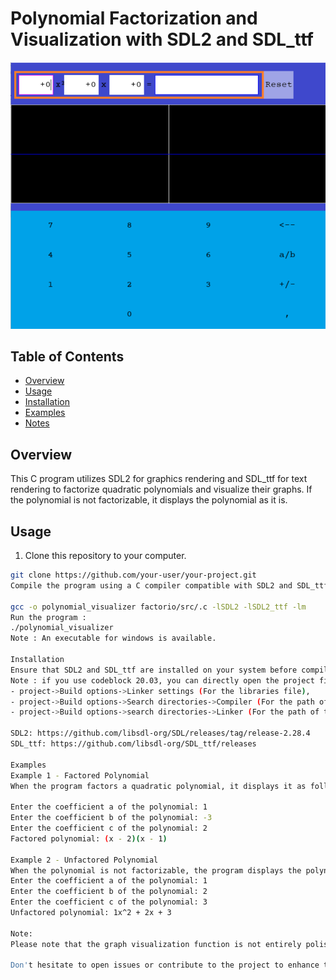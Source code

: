# Polynomial Factorization and Visualization with SDL2 and SDL_ttf

![Factorio Program](factorio/screenshots/s1.png)

## Table of Contents
- [Overview](#overview)
- [Usage](#usage)
- [Installation](#installation)
- [Examples](#examples)
- [Notes](#notes)

## Overview

This C program utilizes SDL2 for graphics rendering and SDL_ttf for text rendering to factorize quadratic polynomials and visualize their graphs. If the polynomial is not factorizable, it displays the polynomial as it is.

## Usage

1. Clone this repository to your computer.

```bash
git clone https://github.com/your-user/your-project.git
Compile the program using a C compiler compatible with SDL2 and SDL_ttf. Make sure to install SDL2 and SDL_ttf on your system beforehand.

gcc -o polynomial_visualizer factorio/src/.c -lSDL2 -lSDL2_ttf -lm
Run the program :
./polynomial_visualizer
Note : An executable for windows is available. 

Installation
Ensure that SDL2 and SDL_ttf are installed on your system before compiling the program. You can follow the appropriate installation instructions for your operating system on the official SDL2 and SDL_ttf websites:
Note : if you use codeblock 20.03, you can directly open the project file but make sure to replace the apropriate path in :
- project->Build options->Linker settings (For the libraries file),
- project->Build options->Search directories->Compiler (For the path of the headers files)
- project->Build options->search directories->Linker (For the path of the libraries files)

SDL2: https://github.com/libsdl-org/SDL/releases/tag/release-2.28.4
SDL_ttf: https://github.com/libsdl-org/SDL_ttf/releases

Examples
Example 1 - Factored Polynomial
When the program factors a quadratic polynomial, it displays it as follows:

Enter the coefficient a of the polynomial: 1
Enter the coefficient b of the polynomial: -3
Enter the coefficient c of the polynomial: 2
Factored polynomial: (x - 2)(x - 1)

Example 2 - Unfactored Polynomial
When the polynomial is not factorizable, the program displays the polynomial as it is:
Enter the coefficient a of the polynomial: 1
Enter the coefficient b of the polynomial: 2
Enter the coefficient c of the polynomial: 3
Unfactored polynomial: 1x^2 + 2x + 3

Note:
Please note that the graph visualization function is not entirely polished and may have graphical issues. I'm working on improving this feature. If you have any suggestions or contributions, feel free to share them.

Don't hesitate to open issues or contribute to the project to enhance this feature and resolve existing graphical problems.
